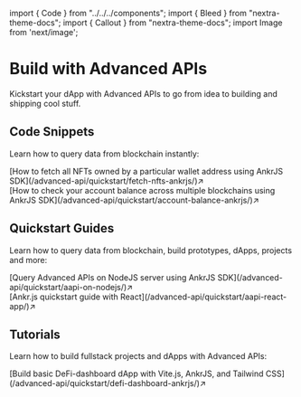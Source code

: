 import { Code } from "../../../components";
import { Bleed } from "nextra-theme-docs";
import { Callout } from "nextra-theme-docs";
import Image from 'next/image';

# Build with Advanced APIs

Kickstart your dApp with Advanced APIs to go from idea to building and shipping cool stuff. 

## Code Snippets
Learn how to query data from blockchain instantly:  

<div className="p-4 border border-gray-200 dark:border-gray-900 rounded mt-6">
  [How to fetch all NFTs owned by a particular wallet address using AnkrJS SDK](/advanced-api/quickstart/fetch-nfts-ankrjs/)↗
</div>

<div className="p-4 border border-gray-200 dark:border-gray-900 rounded mt-6">
  [How to check your account balance across multiple blockchains using AnkrJS SDK](/advanced-api/quickstart/account-balance-ankrjs/)↗
</div>

## Quickstart Guides
Learn how to query data from blockchain, build prototypes, dApps, projects and more:  

<div className="p-4 border border-gray-200 dark:border-gray-900 rounded mt-6">
  [Query Advanced APIs on NodeJS server using AnkrJS SDK](/advanced-api/quickstart/aapi-on-nodejs/)↗
</div>

<div className="p-4 border border-gray-200 dark:border-gray-900 rounded mt-6">
  [Ankr.js quickstart guide with React](/advanced-api/quickstart/aapi-react-app/)↗
</div>

## Tutorials
Learn how to build fullstack projects and dApps with Advanced APIs:

<div className="p-4 border border-gray-200 dark:border-gray-900 rounded mt-6">
  [Build basic DeFi-dashboard dApp with Vite.js, AnkrJS, and Tailwind CSS](/advanced-api/quickstart/defi-dashboard-ankrjs/)↗
</div>